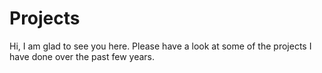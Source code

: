 # Projects
Hi, I am glad to see you here. Please have a look at some of the projects I have done over the past few years. 
